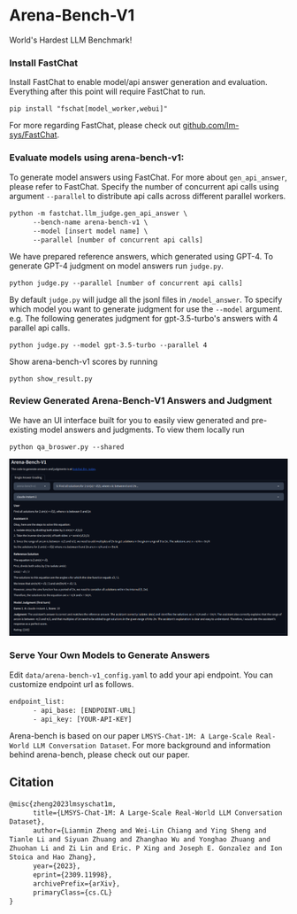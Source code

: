 # Arena-Bench-V1
World's Hardest LLM Benchmark! 

### Install FastChat
Install FastChat to enable model/api answer generation and evaluation. Everything after this point will require FastChat to run.
```console
pip install "fschat[model_worker,webui]"
```
For more regarding FastChat, please check out [github.com/lm-sys/FastChat](https://github.com/lm-sys/FastChat).

### Evaluate models using arena-bench-v1:
To generate model answers using FastChat. For more about `gen_api_answer`, please refer to FastChat.
Specify the number of concurrent api calls using argument `--parallel` to distribute api calls across different parallel workers.
```console
python -m fastchat.llm_judge.gen_api_answer \
      --bench-name arena-bench-v1 \
      --model [insert model name] \
      --parallel [number of concurrent api calls]
```
We have prepared reference answers, which generated using GPT-4. To generate GPT-4 judgment on model answers run `judge.py`.
```console
python judge.py --parallel [number of concurrent api calls]
```
By default `judge.py` will judge all the jsonl files in `/model_answer`. To specify which model you want to generate judgment for use the `--model` argument.\
e.g. The following generates judgment for gpt-3.5-turbo's answers with 4 parallel api calls.
```console
python judge.py --model gpt-3.5-turbo --parallel 4
```
Show arena-bench-v1 scores by running
```console
python show_result.py
```

### Review Generated Arena-Bench-V1 Answers and Judgment
We have an UI interface built for you to easily view generated and pre-existing model answers and judgments. To view them locally run
```console
python qa_broswer.py --shared
```
![plot](misc/qa_browser.png)

### Serve Your Own Models to Generate Answers
Edit `data/arena-bench-v1_config.yaml` to add your api endpoint. You can customize endpoint url as follows.
```
endpoint_list:
      - api_base: [ENDPOINT-URL]
      - api_key: [YOUR-API-KEY]
```

Arena-bench is based on our paper `LMSYS-Chat-1M: A Large-Scale Real-World LLM Conversation Dataset`. For more background and information behind arena-bench, please check out our paper. 
## Citation
```
@misc{zheng2023lmsyschat1m,
      title={LMSYS-Chat-1M: A Large-Scale Real-World LLM Conversation Dataset}, 
      author={Lianmin Zheng and Wei-Lin Chiang and Ying Sheng and Tianle Li and Siyuan Zhuang and Zhanghao Wu and Yonghao Zhuang and Zhuohan Li and Zi Lin and Eric. P Xing and Joseph E. Gonzalez and Ion Stoica and Hao Zhang},
      year={2023},
      eprint={2309.11998},
      archivePrefix={arXiv},
      primaryClass={cs.CL}
}
```
